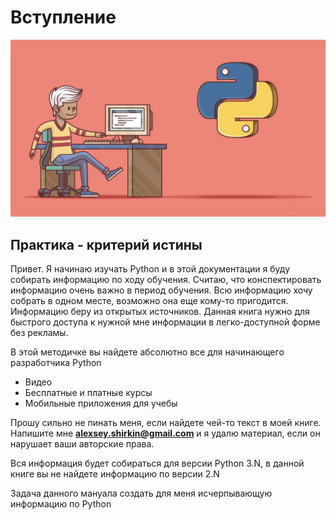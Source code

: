 # Вступление

![](.gitbook/assets/screen-shot-2020-04-16-at-19.12.41.jpg)

## Практика -  критерий истины <a id="57"></a>

Привет. Я начинаю изучать Python и в этой документации я буду собирать информацию по ходу обучения. Cчитаю, что конспектировать информацию очень важно в период обучения. Всю информацию хочу собрать в одном месте, возможно она еще кому-то пригодится. Информацию беру из открытых источников. Данная книга нужно для быстрого доступа к нужной мне информации в легко-доступной форме без рекламы.

В этой методичке вы найдете абсолютно все для начинающего разработчика Python  
- Видео  
- Бесплатные и платные курсы  
- Мобильные приложения для учебы

Прошу сильно не пинать меня, если найдете чей-то текст в моей книге. Напишите мне **alexsey.shirkin@gmail.com** и я удалю материал, если он нарушает ваши авторские права.

Вся информация будет собираться для версии Python 3.N, в данной книге вы не найдете информацию по версии 2.N

Задача данного мануала создать для меня исчерпывающую информацию по Python


